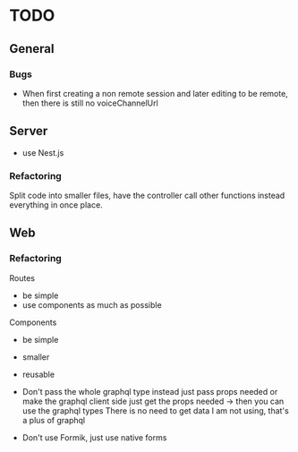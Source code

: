# TODO

## General

### Bugs

- When first creating a non remote session and later editing to be remote, then there is still no voiceChannelUrl

## Server

- use Nest.js

### Refactoring

Split code into smaller files, have the controller call other functions instead everything in once place.

## Web

### Refactoring

Routes

- be simple
- use components as much as possible

Components

- be simple
- smaller
- reusable

- Don't pass the whole graphql type instead just pass props needed or make the graphql client side just get the props needed -> then you can use the graphql types
  There is no need to get data I am not using, that's a plus of graphql

- Don't use Formik, just use native forms
